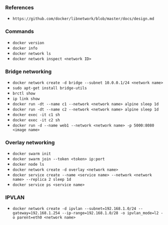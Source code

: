 ### References
- `https://github.com/docker/libnetwork/blob/master/docs/design.md`

### Commands
- `docker version`
- `docker info`
- `docker network ls`
- `docker network inspect <network ID>`

### Bridge networking
- `docker network create -d bridge --subnet 10.0.0.1/24 <network name>`
- `sudo apt-get install bridge-utils`
- `brctl show`
- `ip link show`
- `docker run -dt --name c1 --network <network name> alpine sleep 1d`
- `docker run -dt --name c2 --network <network name> alpine sleep 1d`
- `docker exec -it c1 sh`
- `docker exec -it c2 sh`
- `docker run -d --name web1 --network <network name> -p 5000:8080 <image name>`

### Overlay networking
- `docker swarm init`
- `docker swarm join --token <token> ip:port`
- `docker node ls`
- `docker network create -d overlay <network name>`
- `docker service create --name <service name> --network <network name> --replica 2 sleep 1d`
- `docker service ps <service name>`

### IPVLAN
- `docker network create -d ipvlan --subnet=192.168.1.0/24 --gateway=192.168.1.254 --ip-range=192.168.1.0/28 -o ipvlan_mode=l2 -o parent=eth0 <network name>`
